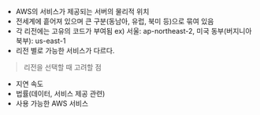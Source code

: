 - AWS의 서비스가 제공되는 서버의 물리적 위치
- 전세계에 흩어져 있으며 큰 구분(동남아, 유럽, 북미 등)으로 묶여 있음
- 각 리전에는 고유의 코드가 부여됨 ex) 서울: ap-northeast-2, 미국 동부(버지니아 북부): us-east-1
- 리전 별로 가능한 서비스가 다르다.

> 리전을 선택할 때 고려할 점

- 지연 속도
- 법률(데이터, 서비스 제공 관련)
- 사용 가능한 AWS 서비스